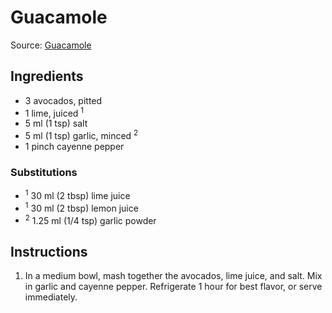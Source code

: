# Guacamole #

Source: [Guacamole](http://allrecipes.com/recipe/14231/guacamole/)

## Ingredients ##
* 3 avocados, pitted
* 1 lime, juiced <sup>1</sup>
* 5 ml (1 tsp) salt
* 5 ml (1 tsp) garlic, minced <sup>2</sup>
* 1 pinch cayenne pepper

### Substitutions ###
* <sup>1</sup> 30 ml (2 tbsp) lime juice
* <sup>1</sup> 30 ml (2 tbsp) lemon juice
* <sup>2</sup> 1.25 ml (1/4 tsp) garlic powder

## Instructions ##
1. In a medium bowl, mash together the avocados, lime juice, and salt. Mix in garlic and cayenne pepper. Refrigerate 1 hour for best flavor, or serve immediately.
